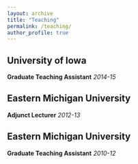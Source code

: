 ```yaml
---
layout: archive
title: "Teaching"
permalink: /teaching/
author_profile: true
---
```


## University of Iowa
**Graduate Teaching Assistant** _2014-15_

## Eastern Michigan University
**Adjunct Lecturer** _2012-13_

## Eastern Michigan University
**Graduate Teaching Assistant** _2010-12_
